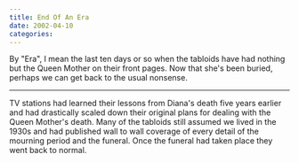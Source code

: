 ```yaml
---
title: End Of An Era
date: 2002-04-10
categories:
---
```


By "Era", I mean the last ten days or so when the tabloids have had nothing but
the Queen Mother on their front pages. Now that she's been buried, perhaps we
can get back to the usual nonsense.

***

TV stations had learned their lessons from Diana's death five years earlier and
had drastically scaled down their original plans for dealing with the Queen
Mother's death. Many of the tabloids still assumed we lived in the 1930s and
had published wall to wall coverage of every detail of the mourning period and
the funeral. Once the funeral had taken place they went back to normal.
